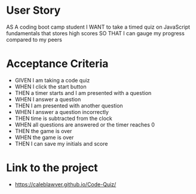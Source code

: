 # User Story
AS A coding boot camp student
I WANT to take a timed quiz on JavaScript fundamentals that stores high scores
SO THAT I can gauge my progress compared to my peers
# Acceptance Criteria
* GIVEN I am taking a code quiz
* WHEN I click the start button
* THEN a timer starts and I am presented with a question
* WHEN I answer a question
* THEN I am presented with another question
* WHEN I answer a question incorrectly
* THEN time is subtracted from the clock
* WHEN all questions are answered or the timer reaches 0
* THEN the game is over
* WHEN the game is over
* THEN I can save my initials and score

# Link to the project
* https://caleblawver.github.io/Code-Quiz/
